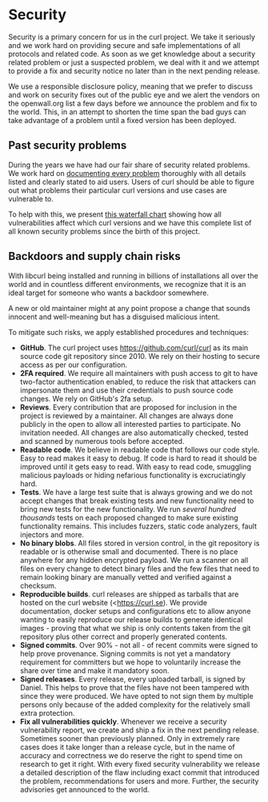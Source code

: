 # Security

Security is a primary concern for us in the curl project. We take it seriously
and we work hard on providing secure and safe implementations of all protocols
and related code. As soon as we get knowledge about a security related problem
or just a suspected problem, we deal with it and we attempt to provide a fix
and security notice no later than in the next pending release.

We use a responsible disclosure policy, meaning that we prefer to discuss and
work on security fixes out of the public eye and we alert the vendors on the
openwall.org list a few days before we announce the problem and fix to the
world. This, in an attempt to shorten the time span the bad guys can take
advantage of a problem until a fixed version has been deployed.

## Past security problems

During the years we have had our fair share of security related problems. We
work hard on [documenting every
problem](https://curl.se/docs/security.html) thoroughly with all details
listed and clearly stated to aid users. Users of curl should be able to figure
out what problems their particular curl versions and use cases are vulnerable
to.

To help with this, we present [this waterfall
chart](https://curl.se/docs/vulnerabilities.html) showing how all
vulnerabilities affect which curl versions and we have this complete list of
all known security problems since the birth of this project.

## Backdoors and supply chain risks

With libcurl being installed and running in billions of installations all over
the world and in countless different environments, we recognize that it is an
ideal target for someone who wants a backdoor somewhere.

A new or old maintainer might at any point propose a change that sounds
innocent and well-meaning but has a disguised malicious intent.

To mitigate such risks, we apply established procedures and techniques:

- **GitHub**. The curl project uses <https://github.com/curl/curl> as its main
  source code git repository since 2010. We rely on their hosting to secure
  access as per our configuration.
- **2FA required**. We require all maintainers with push access to git to have
  two-factor authentication enabled, to reduce the risk that attackers can
  impersonate them and use their credentials to push source code changes. We
  rely on GitHub's 2fa setup.
- **Reviews**. Every contribution that are proposed for inclusion in the
  project is reviewed by a maintainer. All changes are always done publicly in
  the open to allow all interested parties to participate. No invitation
  needed. All changes are also automatically checked, tested and scanned by
  numerous tools before accepted.
- **Readable code**. We believe in readable code that follows our code style.
  Easy to read makes it easy to debug. If code is hard to read it should be
  improved until it gets easy to read. With easy to read code, smuggling
  malicious payloads or hiding nefarious functionality is excruciatingly hard.
- **Tests**. We have a large test suite that is always growing and we do not
  accept changes that break existing tests and new functionality need to bring
  new tests for the new functionality. We run *several hundred thousands*
  tests on each proposed changed to make sure existing functionality remains.
  This includes fuzzers, static code analyzers, fault injectors and more.
- **No binary blobs**. All files stored in version control, in the git
  repository is readable or is otherwise small and documented. There is no
  place anywhere for any hidden encrypted payload. We run a scanner on all
  files on every change to detect binary files and the few files that need to
  remain looking binary are manually vetted and verified against a checksum.
- **Reproducible builds**. curl releases are shipped as tarballs that are
  hosted on the curl website (<https://curl.se). We provide documentation,
  docker setups and configurations etc to allow anyone wanting to easily
  reproduce our release builds to generate identical images - proving that
  what we ship is only contents taken from the git repository plus other
  correct and properly generated contents.
- **Signed commits**. Over 90% - not all - of recent commits were signed to
  help prove provenance. Signing commits is not yet a mandatory requirement
  for committers but we hope to voluntarily increase the share over time and
  make it mandatory soon.
- **Signed releases**. Every release, every uploaded tarball, is signed by
  Daniel. This helps to prove that the files have not been tampered with since
  they were produced. We have opted to not sign them by multiple persons only
  because of the added complexity for the relatively small extra protection.
- **Fix all vulnerabilities quickly**. Whenever we receive a security
  vulnerability report, we create and ship a fix in the next pending release.
  Sometimes sooner than previously planned. Only in extremely rare cases does
  it take longer than a release cycle, but in the name of accuracy and
  correctness we do reserve the right to spend time on research to get it
  right. With every fixed security vulnerability we release a detailed
  description of the flaw including exact commit that introduced the problem,
  recommendations for users and more. Further, the security advisories get
  announced to the world.
